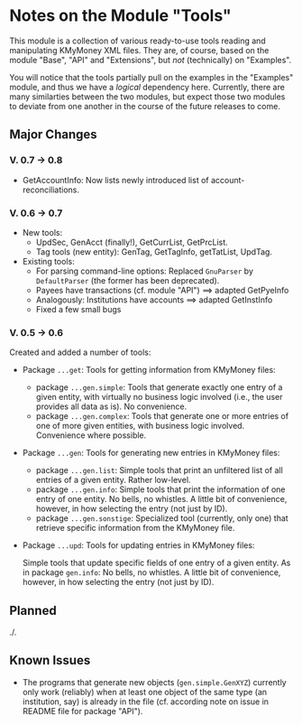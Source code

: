 # Notes on the Module "Tools"

This module is a collection of various ready-to-use tools reading and manipulating KMyMoney XML files. They are, of course, based on the module "Base", "API" and "Extensions", but *not* (technically) on "Examples".

You will notice that the tools partially pull on the examples in the "Examples" module, and thus we have a *logical* dependency here. Currently, there are many similarties between the two modules, but expect those two modules to deviate from one another in the course of the future releases to come.

## Major Changes 
### V. 0.7 &rarr; 0.8
* GetAccountInfo: Now lists newly introduced list of account-reconciliations.

### V. 0.6 &rarr; 0.7
* New tools: 
  * UpdSec, GenAcct (finally!), GetCurrList, GetPrcList.
  * Tag tools (new entity): GenTag, GetTagInfo, getTatList, UpdTag.
* Existing tools: 
  * For parsing command-line options: Replaced `GnuParser` by `DefaultParser` (the former has been deprecated).
  * Payees have transactions (cf. module "API") ==> adapted GetPyeInfo
  * Analogously: Institutions have accounts ==> adapted GetInstInfo
  * Fixed a few small bugs

### V. 0.5 &rarr; 0.6
Created and added a number of tools:

* Package `...get`: Tools for getting information from KMyMoney files:
	* package `...gen.simple`: Tools that generate exactly one entry of a given entity, with virtually no business logic involved (i.e., the user provides all data as is). No convenience.
	* package `...gen.complex`: Tools that generate one or more entries of one of more given entities, with business logic involved. Convenience where possible.
* Package `...gen`: Tools for generating new entries in KMyMoney files:
	* package `...gen.list`: Simple tools that print an unfiltered list of all entries of a given entity. Rather low-level.
	* package `...gen.info`: Simple tools that print the information of one entry of one entity. No bells, no whistles. A little bit of convenience, however, in how selecting the entry (not just by ID).
	* package `...gen.sonstige`: Specialized tool (currently, only one) that retrieve specific information from the KMyMoney file.
* Package `...upd`: Tools for updating entries in KMyMoney files:

	Simple tools that update specific fields of one entry of a given entity. As in package `gen.info`: No bells, no whistles. A little bit of convenience, however, in how selecting the entry (not just by ID).

## Planned
./.

## Known Issues
* The programs that generate new objects (`gen.simple.GenXYZ`) currently only work (reliably) when at least one object of the same type (an institution, say) is already in the file (cf. according note on issue in README file for package "API").
